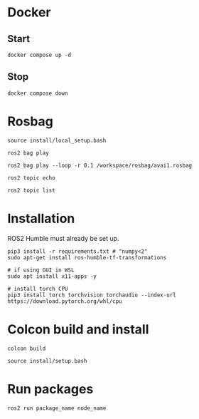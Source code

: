 # Docker


## Start
`docker compose up -d`

## Stop
`docker compose down`

# Rosbag
```
source install/local_setup.bash

ros2 bag play

ros2 bag play --loop -r 0.1 /workspace/rosbag/avai1.rosbag

ros2 topic echo

ros2 topic list
```

# Installation
ROS2 Humble must already be set up.

```
pip3 install -r requirements.txt # "numpy<2"
sudo apt-get install ros-humble-tf-transformations

# if using GUI in WSL
sudo apt install x11-apps -y

# install torch CPU
pip3 install torch torchvision torchaudio --index-url https://download.pytorch.org/whl/cpu
```

# Colcon build and install
```
colcon build

source install/setup.bash
```

# Run packages
```
ros2 run package_name node_name
```